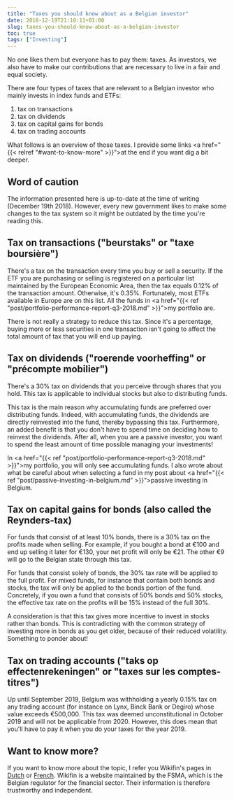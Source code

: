 ```yaml
---
title: "Taxes you should know about as a Belgian investor"
date: 2018-12-19T21:10:11+01:00
slug: taxes-you-should-know-about-as-a-belgian-investor
toc: true
tags: ["Investing"]
---
```


No one likes them but everyone has to pay them: taxes. As investors, we also
have to make our contributions that are necessary to live in a fair and equal
society.

There are four types of taxes that are relevant to a Belgian investor who mainly
invests in index funds and ETFs:

1. tax on transactions
2. tax on dividends
3. tax on capital gains for bonds
4. tax on trading accounts

What follows is an overview of those taxes. I provide some links <a href="{{< relref "#want-to-know-more" >}}">at the end</a>
if you want dig a bit deeper.

## Word of caution
The information presented here is up-to-date at the time of writing (December
19th 2018). However, every new government likes to make some changes to the tax
system so it might be outdated by the time you're reading this.

## Tax on transactions ("beurstaks" or "taxe boursière")
There's a tax on the transaction every time you buy or sell a security. If the
ETF you are purchasing or selling is registered on a particular list maintained
by the European Economic Area, then the tax equals 0.12% of the transaction
amount. Otherwise, it's 0.35%. Fortunately, most ETFs available in Europe are on
this list. All the funds in <a href="{{< ref "post/portfolio-performance-report-q3-2018.md" >}}">my portfolio</a>
are.

There is not really a strategy to reduce this tax. Since it's a percentage,
buying more or less securities in one transaction isn't going to affect the
total amount of tax that you will end up paying.

## Tax on dividends ("roerende voorheffing" or "précompte mobilier")
There's a 30% tax on dividends that you perceive through shares that you hold.
This tax is applicable to individual stocks but also to distributing funds.

This tax is the main reason why accumulating funds are preferred over
distributing funds. Indeed, with accumulating funds, the dividends are directly
reinvested into the fund, thereby bypassing this tax. Furthermore, an added
benefit is that you don't have to spend time on deciding how to reinvest the
dividends. After all, when you are a passive investor, you want to spend the
least amount of time possible managing your investments!

In <a href="{{< ref "post/portfolio-performance-report-q3-2018.md" >}}">my portfolio</a>,
you will only see accumulating funds. I also wrote about what be careful about when selecting a fund in my post about
<a href="{{< ref "post/passive-investing-in-belgium.md" >}}">passive investing in Belgium</a>.

## Tax on capital gains for bonds (also called the Reynders-tax)
For funds that consist of at least 10% bonds, there is a 30% tax on the profits
made when selling. For example, if you bought a bond at €100 and end up selling
it later for €130, your net profit will only be €21. The other €9 will go to the
Belgian state through this tax.

For funds that consist solely of bonds, the 30% tax rate will be applied to the
full profit. For mixed funds, for instance that contain both bonds and stocks,
the tax will only be applied to the bonds portion of the fund. Concretely, if
you own a fund that consists of 50% bonds and 50% stocks, the effective tax rate
on the profits will be 15% instead of the full 30%.

A consideration is that this tax gives more incentive to invest in stocks rather
than bonds. This is contradicting with the common strategy of investing more
in bonds as you get older, because of their reduced volatility. Something to
ponder about!

## Tax on trading accounts ("taks op effectenrekeningen" or "taxes sur les comptes-titres")
Up until September 2019, Belgium was withholding a yearly 0.15% tax on any
trading account (for instance on Lynx, Binck Bank or Degiro) whose value
exceeds €500,000. This tax was deemed unconstitutional in October 2019 and will
not be applicable from 2020. However, this does mean that you'll have to pay it
when you do your taxes for the year 2019.

## Want to know more?
If you want to know more about the topic, I refer you Wikifin's pages in
<a href="https://www.wikifin.be/nl/themas/sparen-en-beleggen/sleutelvragen/belastingen">Dutch</a> or <a href="https://www.wikifin.be/fr/thematiques/epargner-et-investir/questions-cles/la-fiscalite-de-lepargne-et-des-placements">French</a>.
Wikifin is a website maintained by the FSMA, which is the Belgian regulator for
the financial sector. Their information is therefore trustworthy and
independent.
